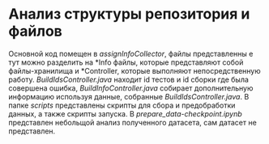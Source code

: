 # Анализ структуры репозитория и файлов
Основной код помещен в *assignInfoCollector*, файлы представленны е тут можно разделить на *Info файлы, которые представляют собой файлы-хранилища и *Controller, которые выполняют непосредственную работу. *BuildIdsController.java* находит id тестов и id сборки где была совершена ошибка, *BuildInfoController.java* собирает дополнительную информацию используя данные, собранные *BuildIdsController.java*.
В папке *scripts* представлены скрипты для сбора и предобработки данных, а также скрипты запуска. В *prepare_data-checkpoint.ipynb* представлен небольщой анализ полученного датасета, сам датасет не представлен. 
